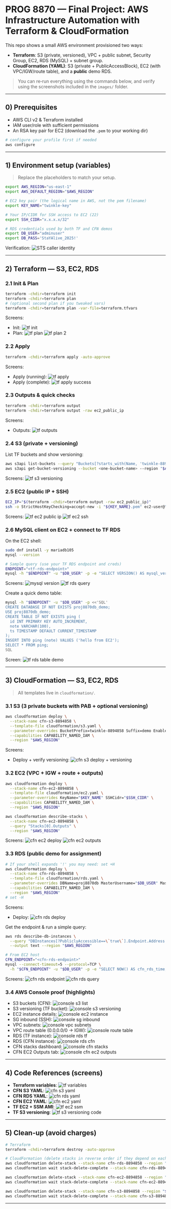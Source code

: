 
# PROG 8870 — Final Project: AWS Infrastructure Automation with Terraform & CloudFormation

This repo shows a small AWS environment provisioned two ways:
- **Terraform**: S3 (private, versioned), VPC + public subnet, Security Group, EC2, RDS (MySQL) + subnet group.
- **CloudFormation (YAML)**: S3 (private + PublicAccessBlock), EC2 (with VPC/IGW/route table), and a **public** demo RDS.

> You can re‑run everything using the commands below, and verify using the screenshots included in the `images/` folder.

---

## 0) Prerequisites

- AWS CLI v2 & Terraform installed
- IAM user/role with sufficient permissions
- An RSA key pair for EC2 (download the `.pem` to your working dir)

```bash
# configure your profile first if needed
aws configure
```

---

## 1) Environment setup (variables)

> Replace the placeholders to match your setup.

```bash
export AWS_REGION="us-east-1"
export AWS_DEFAULT_REGION="$AWS_REGION"

# EC2 key pair (the logical name in AWS, not the pem filename)
export KEY_NAME="twinkle-key"

# Your IP/CIDR for SSH access to EC2 (22)
export SSH_CIDR="x.x.x.x/32"

# RDS credentials used by both TF and CFN demos
export DB_USER="adminuser"
export DB_PASS='StaYAlive_2025!'
```

Verification:
![STS caller identity](images/00_sts_identity.png)

---

## 2) Terraform — S3, EC2, RDS

### 2.1 Init & Plan
```bash
terraform -chdir=terraform init
terraform -chdir=terraform plan
# (optional second plan if you tweaked vars)
terraform -chdir=terraform plan -var-file=terraform.tfvars
```
Screens:
- Init: ![tf init](images/01_tf_init.png)
- Plan: ![tf plan](images/02_tf_plan.png) ![tf plan 2](images/02_tf_plan2.png)

### 2.2 Apply
```bash
terraform -chdir=terraform apply -auto-approve
```
Screens:
- Apply (running): ![tf apply](images/03_tf_apply.png)
- Apply (complete): ![tf apply success](images/03_tf_apply_success.png)

### 2.3 Outputs & quick checks
```bash
terraform -chdir=terraform output
terraform -chdir=terraform output -raw ec2_public_ip
```
Screens:
- Outputs: ![tf outputs](images/04_tf_outputs.png)

### 2.4 S3 (private + versioning)
List TF buckets and show versioning:
```bash
aws s3api list-buckets --query "Buckets[?starts_with(Name, 'twinkle-8894858-tf-')].[Name]" --output table --region "$AWS_REGION"
aws s3api get-bucket-versioning --bucket <one-bucket-name> --region "$AWS_REGION"
```
Screens: ![tf s3 versioning](images/05_tf_s3_versioning.png)

### 2.5 EC2 (public IP + SSH)
```bash
EC2_IP="$(terraform -chdir=terraform output -raw ec2_public_ip)"
ssh -o StrictHostKeyChecking=accept-new -i "${KEY_NAME}.pem" ec2-user@"$EC2_IP"
```
Screens: ![tf ec2 public ip](images/06_tf_ec2_publicip.png) ![tf ec2 ssh](images/07_tf_ec2_ssh.png)

### 2.6 MySQL client on EC2 + connect to TF RDS
On the EC2 shell:
```bash
sudo dnf install -y mariadb105
mysql --version

# Sample query (use your TF RDS endpoint and creds)
ENDPOINT="<tf-rds-endpoint>"
mysql -h "$ENDPOINT" -u "$DB_USER" -p -e "SELECT VERSION() AS mysql_version, NOW() AS server_time;"
```
Screens: ![mysql version](images/08_mysql_version.png) ![tf rds query](images/09_tf_rds_query.png)

Create a quick demo table:
```bash
mysql -h "$ENDPOINT" -u "$DB_USER" -p <<'SQL'
CREATE DATABASE IF NOT EXISTS proj8870db_demo;
USE proj8870db_demo;
CREATE TABLE IF NOT EXISTS ping (
  id INT PRIMARY KEY AUTO_INCREMENT,
  note VARCHAR(100),
  ts TIMESTAMP DEFAULT CURRENT_TIMESTAMP
);
INSERT INTO ping (note) VALUES ('hello from EC2');
SELECT * FROM ping;
SQL
```
Screen: ![tf rds table demo](images/10_tf_rds_table_demo.png)

---

## 3) CloudFormation — S3, EC2, RDS

> All templates live in `cloudformation/`.

### 3.1 S3 (3 private buckets with PAB + optional versioning)
```bash
aws cloudformation deploy \
  --stack-name cfn-s3-8894858 \
  --template-file cloudformation/s3.yaml \
  --parameter-overrides BucketPrefix=twinkle-8894858 Suffix=demo EnableVersioning=true \
  --capabilities CAPABILITY_NAMED_IAM \
  --region "$AWS_REGION"
```
Screens:
- Deploy + verify versioning: ![cfn s3 deploy + versioning](images/11_cfn_s3_deploy_and_versioning.png)

### 3.2 EC2 (VPC + IGW + route + outputs)
```bash
aws cloudformation deploy \
  --stack-name cfn-ec2-8894858 \
  --template-file cloudformation/ec2.yaml \
  --parameter-overrides KeyName="$KEY_NAME" SSHCidr="$SSH_CIDR" \
  --capabilities CAPABILITY_NAMED_IAM \
  --region "$AWS_REGION"

aws cloudformation describe-stacks \
  --stack-name cfn-ec2-8894858 \
  --query "Stacks[0].Outputs" \
  --region "$AWS_REGION"
```
Screens: ![cfn ec2 deploy](images/12_cfn_ec2_deploy.png) ![cfn ec2 outputs](images/13_cfn_ec2_outputs.png)

### 3.3 RDS (public demo for assignment)
```bash
# If your shell expands '!' you may need: set +H
aws cloudformation deploy \
  --stack-name cfn-rds-8894858 \
  --template-file cloudformation/rds.yaml \
  --parameter-overrides DBName=proj8870db MasterUsername="$DB_USER" MasterPassword="$DB_PASS" \
  --capabilities CAPABILITY_NAMED_IAM \
  --region "$AWS_REGION"
# set -H
```
Screens:
- Deploy: ![cfn rds deploy](images/14_cfn_rds_deploy.png)

Get the endpoint & run a simple query:
```bash
aws rds describe-db-instances \
  --query "DBInstances[?PubliclyAccessible==\`true\`].Endpoint.Address | [0]" \
  --output text --region "$AWS_REGION"

# From EC2 host
CFN_ENDPOINT="<cfn-rds-endpoint>"
mysql --connect-timeout=5 --protocol=TCP \
  -h "$CFN_ENDPOINT" -u "$DB_USER" -p -e "SELECT NOW() AS cfn_rds_time;"
```
Screens: ![cfn rds endpoint](images/15_cfn_rds_endpoint.png) ![cfn rds query](images/16_cfn_rds_query.png)

### 3.4 AWS Console proof (highlights)
- S3 buckets (CFN): ![console s3 list](images/28_console_s3_cfn_buckets_list.png)  
- S3 versioning (TF bucket): ![console s3 versioning](images/27_console_s3_tf_bucket_versioning.png)  
- EC2 instance details: ![console ec2 instance](images/29_console_ec2_instance_details.png)  
- SG inbound (SSH): ![console sg inbound](images/30_console_sg_inbound_ssh.png)  
- VPC subnets: ![console vpc subnets](images/31_console_vpc_subnets.png)  
- VPC route table (0.0.0.0/0 → IGW): ![console route table](images/32_console_vpc_route_table.png)  
- RDS (TF instance): ![console rds tf](images/33_console_rds_tf_instance.png)  
- RDS (CFN instance): ![console rds cfn](images/34_console_rds_cfn_instance.png)  
- CFN stacks dashboard: ![console cfn stacks](images/35_console_cfn_stacks.png)  
- CFN EC2 Outputs tab: ![console cfn ec2 outputs](images/36_console_cfn_ec2_outputs.png)

---

## 4) Code References (screens)

- **Terraform variables**: ![tf variables](images/26_code_tf_variables.png)  
- **CFN S3 YAML**: ![cfn s3 yaml](images/25_code_cfn_s3_yaml.png)  
- **CFN RDS YAML**: ![cfn rds yaml](images/24_code_cfn_rds_yaml.png)  
- **CFN EC2 YAML**: ![cfn ec2 yaml](images/23_code_cfn_ec2_yaml.png)  
- **TF EC2 + SSM AMI**: ![tf ec2 ssm](images/21_code_tf_ec2_ssm.png)  
- **TF S3 versioning**: ![tf s3 versioning code](images/22_code_tf_s3_versioning.png)

---

## 5) Clean-up (avoid charges)

```bash
# Terraform
terraform -chdir=terraform destroy -auto-approve

# CloudFormation (delete stacks in reverse order if they depend on each other)
aws cloudformation delete-stack --stack-name cfn-rds-8894858 --region "$AWS_REGION"
aws cloudformation wait stack-delete-complete --stack-name cfn-rds-8894858 --region "$AWS_REGION"

aws cloudformation delete-stack --stack-name cfn-ec2-8894858 --region "$AWS_REGION"
aws cloudformation wait stack-delete-complete --stack-name cfn-ec2-8894858 --region "$AWS_REGION"

aws cloudformation delete-stack --stack-name cfn-s3-8894858 --region "$AWS_REGION"
aws cloudformation wait stack-delete-complete --stack-name cfn-s3-8894858 --region "$AWS_REGION"
```

---
